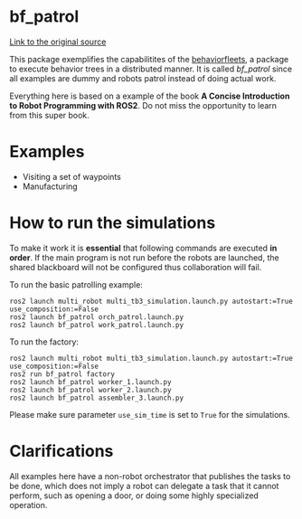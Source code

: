 # bf_patrol

[Link to the original source](https://github.com/fmrico/book_ros2/tree/main/br2_bt_patrolling)

This package exemplifies the capabilitites of the [behaviorfleets](https://github.com/rodperex/behaviorfleets), a package to execute behavior trees in a distributed manner. It is called *bf_patrol* since all examples are dummy and robots patrol instead of doing actual work.

Everything here is based on a example of the book **A Concise Introduction to Robot Programming with ROS2**. Do not miss the opportunity to learn from this super book.

# Examples

* Visiting a set of waypoints
* Manufacturing


# How to run the simulations
To make it work it is **essential** that following commands are executed **in order**. If the main program is not run before the robots are launched, the shared blackboard will not be configured thus collaboration will fail.

To run the basic patrolling example:

```
ros2 launch multi_robot multi_tb3_simulation.launch.py autostart:=True use_composition:=False
ros2 launch bf_patrol orch_patrol.launch.py
ros2 launch bf_patrol work_patrol.launch.py
```

To run the factory:

```
ros2 launch multi_robot multi_tb3_simulation.launch.py autostart:=True use_composition:=False
ros2 run bf_patrol factory
ros2 launch bf_patrol worker_1.launch.py
ros2 launch bf_patrol worker_2.launch.py
ros2 launch bf_patrol assembler_3.launch.py
```

Please make sure parameter `use_sim_time` is set to `True` for the simulations.

# Clarifications
All examples here have a non-robot orchestrator that publishes the tasks to be done, which does not imply a robot can delegate a task that it cannot perform, such as opening a door, or doing some highly specialized operation.

